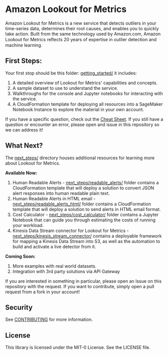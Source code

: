 # Amazon Lookout for Metrics

Amazon Lookout for Metrics is a new service that detects outliers in your time-series data, determines their root causes, and
enables you to quickly take action. Built from the same technology used by Amazon.com, Amazon Lookout for Metrics reﬂects
20 years of expertise in outlier detection and machine learning.

## First Steps:

Your first stop should be this folder: [getting_started/](getting_started/) it includes:

1. A detailed overview of Lookout for Metrics' capabilities and concepts. 
1. A sample dataset to use to understand the service.
1. Walkthroughs for the console and Jupyter notebooks for interacting with the service.
1. A CloudFormation template for deploying all resources into a SageMaker Notebook Instance to explore the material in your own account.

If you have a specific question, check out the [Cheat Sheet](LookoutForMetricsCheatSheet.md). If you still have a question or encounter an error, please open and issue in this repository so we can address it!

## What Next?

The [next_steps/](next_steps/) directory houses additional resources for learning more about Lookout for Metrics. 

**Available Now:**

1. Human Readable Alerts - [next_steps/readable_alerts/](next_steps/readable_alerts/) folder contains a CloudFormation template that will deploy a solution to convert JSON alert responses into human readable plain text.
1. Human Readable Alerts in HTML email - [next_steps/readable_alerts_html/](next_steps/readable_alerts_html/) folder contains a CloudFormation template that will deploy a solution to send alerts in HTML email format.
1. Cost Calculator - [next_steps/cost_calculator/](next_steps/cost_calculator/) folder contains a Jupyter Notebook that can guide you through estimating the costs of running your workload.
1. Kinesis Data Stream connector for Lookout for Metrics - [next_steps/kinesis_stream_connector/](next_steps/kinesis_stream_connector/) contains a deployable framework for mapping a Kinesis Data Stream into S3, as well as the automation to build and activate a live detector from it. 

**Coming Soon:**

1. More examples with real world datasets.
1. Integration with 3rd party solutions via API Gateway

If you are interested in something in particular, please open an Issue on this repository with the request. If you want to contribute, simply open a pull request from a fork in your account!

## Security

See [CONTRIBUTING](CONTRIBUTING.md#security-issue-notifications) for more information.

## License

This library is licensed under the MIT-0 License. See the LICENSE file.

